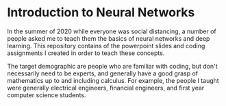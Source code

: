 # Introduction to Neural Networks

In the summer of 2020 while everyone was social distancing, a number of people asked me to teach them the basics of neural networks and deep learning. This repository contains of the powerpoint slides and coding assignments I created in order to teach these concepts.

The target demographic are people who are familiar with coding, but don't necessarily need to be experts, and generally have a good grasp of mathematics up to and including calculus. For example, the people I taught were generally electrical engineers, financial engineers, and first year computer science students.
